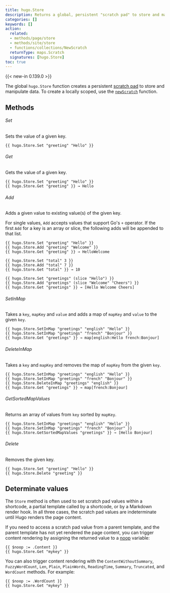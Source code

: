 ```yaml
---
title: hugo.Store
description: Returns a global, persistent "scratch pad" to store and manipulate data.
categories: []
keywords: []
action:
  related:
  - methods/page/store
  - methods/site/store
  - functions/collections/NewScratch
  returnType: maps.Scratch
  signatures: [hugo.Store]
toc: true
---
```


{{< new-in 0.139.0 >}}

The global `hugo.Store` function creates a persistent [scratch pad] to store and manipulate data. To create a locally scoped, use the [`newScratch`] function.

[`Scratch`]: /functions/hugo/scratch/
[`newScratch`]: /functions/collections/newscratch/
[scratch pad]: /getting-started/glossary/#scratch-pad

## Methods

###### Set

Sets the value of a given key.

```go-html-template
{{ hugo.Store.Set "greeting" "Hello" }}
```

###### Get

Gets the value of a given key.

```go-html-template
{{ hugo.Store.Set "greeting" "Hello" }}
{{ hugo.Store.Get "greeting" }} → Hello
```

###### Add

Adds a given value to existing value(s) of the given key.

For single values, `Add` accepts values that support Go's `+` operator. If the first `Add` for a key is an array or slice, the following adds will be appended to that list.

```go-html-template
{{ hugo.Store.Set "greeting" "Hello" }}
{{ hugo.Store.Add "greeting" "Welcome" }}
{{ hugo.Store.Get "greeting" }} → HelloWelcome
```

```go-html-template
{{ hugo.Store.Set "total" 3 }}
{{ hugo.Store.Add "total" 7 }}
{{ hugo.Store.Get "total" }} → 10
```

```go-html-template
{{ hugo.Store.Set "greetings" (slice "Hello") }}
{{ hugo.Store.Add "greetings" (slice "Welcome" "Cheers") }}
{{ hugo.Store.Get "greetings" }} → [Hello Welcome Cheers]
```

###### SetInMap

Takes a `key`, `mapKey` and `value` and adds a map of `mapKey` and `value` to the given `key`.

```go-html-template
{{ hugo.Store.SetInMap "greetings" "english" "Hello" }}
{{ hugo.Store.SetInMap "greetings" "french" "Bonjour" }}
{{ hugo.Store.Get "greetings" }} → map[english:Hello french:Bonjour]
```

###### DeleteInMap

Takes a `key` and `mapKey` and removes the map of `mapKey` from the given `key`.

```go-html-template
{{ hugo.Store.SetInMap "greetings" "english" "Hello" }}
{{ hugo.Store.SetInMap "greetings" "french" "Bonjour" }}
{{ hugo.Store.DeleteInMap "greetings" "english" }}
{{ hugo.Store.Get "greetings" }} → map[french:Bonjour]
```

###### GetSortedMapValues

Returns an array of values from `key` sorted by `mapKey`.

```go-html-template
{{ hugo.Store.SetInMap "greetings" "english" "Hello" }}
{{ hugo.Store.SetInMap "greetings" "french" "Bonjour" }}
{{ hugo.Store.GetSortedMapValues "greetings" }} → [Hello Bonjour]
```

###### Delete

Removes the given key.

```go-html-template
{{ hugo.Store.Set "greeting" "Hello" }}
{{ hugo.Store.Delete "greeting" }}
```

## Determinate values

The `Store` method is often used to set scratch pad values within a shortcode, a partial template called by a shortcode, or by a Markdown render hook. In all three cases, the scratch pad values are indeterminate until Hugo renders the page content.

If you need to access a scratch pad value from a parent template, and the parent template has not yet rendered the page content, you can trigger content rendering by assigning the returned value to a [noop] variable:

[noop]: /getting-started/glossary/#noop

```go-html-template
{{ $noop := .Content }}
{{ hugo.Store.Get "mykey" }}
```

You can also trigger content rendering with the `ContentWithoutSummary`, `FuzzyWordCount`, `Len`, `Plain`, `PlainWords`, `ReadingTime`, `Summary`, `Truncated`, and `WordCount` methods. For example:

```go-html-template
{{ $noop := .WordCount }}
{{ hugo.Store.Get "mykey" }}
```
